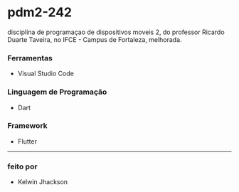 # pdm2-242
disciplina de programaçao de dispositivos moveis 2, do professor Ricardo Duarte Taveira, no IFCE - Campus de Fortaleza, melhorada.

### Ferramentas
- Visual Studio Code

### Linguagem de Programação
- Dart

### Framework
- Flutter


---

### feito por
- Kelwin Jhackson
